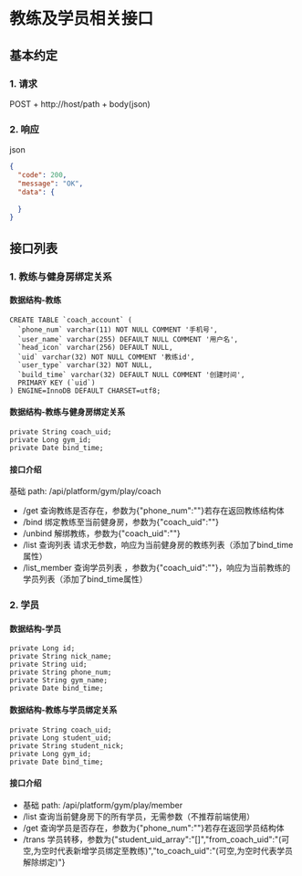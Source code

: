 # 教练及学员相关接口
## 基本约定
### 1. 请求
POST + http://host/path + body(json)
### 2. 响应
json
```json
{
  "code": 200,
  "message": "OK",
  "data": {
  
  }
}
```

## 接口列表
### 1. 教练与健身房绑定关系
#### 数据结构-教练
```roomsql
CREATE TABLE `coach_account` (
  `phone_num` varchar(11) NOT NULL COMMENT '手机号',
  `user_name` varchar(255) DEFAULT NULL COMMENT '用户名',
  `head_icon` varchar(256) DEFAULT NULL,
  `uid` varchar(32) NOT NULL COMMENT '教练id',
  `user_type` varchar(32) NOT NULL,
  `build_time` varchar(32) DEFAULT NULL COMMENT '创建时间',
  PRIMARY KEY (`uid`)
) ENGINE=InnoDB DEFAULT CHARSET=utf8;
```
#### 数据结构-教练与健身房绑定关系
```
private String coach_uid;
private Long gym_id;
private Date bind_time;
```
#### 接口介绍
基础 path: /api/platform/gym/play/coach
-  /get 查询教练是否存在，参数为{"phone_num":""}若存在返回教练结构体
-  /bind 绑定教练至当前健身房，参数为{"coach_uid":""}
-  /unbind 解绑教练，参数为{"coach_uid":""}
-  /list 查询列表 请求无参数，响应为当前健身房的教练列表（添加了bind_time属性）
-  /list_member 查询学员列表 ，参数为{"coach_uid":""}，响应为当前教练的学员列表（添加了bind_time属性）
####


### 2. 学员

#### 数据结构-学员
```
private Long id;
private String nick_name;
private String uid;
private String phone_num;
private String gym_name;
private Date bind_time;
```

#### 数据结构-教练与学员绑定关系
```
private String coach_uid;
private Long student_uid;
private String student_nick;
private Long gym_id;
private Date bind_time;
```
#### 接口介绍
- 基础 path: /api/platform/gym/play/member
- /list 查询当前健身房下的所有学员，无需参数（不推荐前端使用）
- /get 查询学员是否存在，参数为{"phone_num":""}若存在返回学员结构体
- /trans 学员转移，参数为{"student_uid_array":"[]","from_coach_uid":"(可空,为空时代表新增学员绑定至教练)","to_coach_uid":"(可空,为空时代表学员解除绑定)"}
